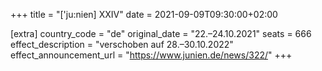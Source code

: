 +++
title = "['ju:nien] XXIV"
date = 2021-09-09T09:30:00+02:00

[extra]
country_code = "de"
original_date = "22.–24.10.2021"
seats = 666
effect_description = "verschoben auf 28.–30.10.2022"
effect_announcement_url = "https://www.junien.de/news/322/"
+++
